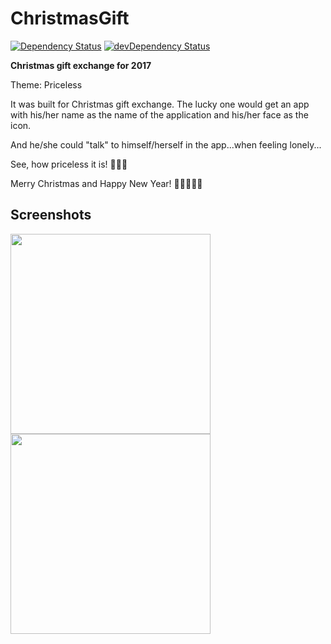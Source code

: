 # ChristmasGift

[![Dependency Status](https://david-dm.org/7kfpun/ChristmasGift.svg)](https://david-dm.org/7kfpun/ChristmasGift) [![devDependency Status](https://david-dm.org/7kfpun/ChristmasGift/dev-status.svg)](https://david-dm.org/7kfpun/ChristmasGift?type=dev)

**Christmas gift exchange for 2017**

Theme: Priceless

It was built for Christmas gift exchange. The lucky one would get an app with his/her name as the name of the application and his/her face as the icon.

And he/she could "talk" to himself/herself in the app...when feeling lonely...

See, how priceless it is! 🍃🍃🍃

Merry Christmas and Happy New Year! 🎅🏻🎄🎁🎉

## Screenshots

<img src="https://raw.github.com/7kfpun/ChristmasGift/master/assets/screenshot0.png" width="320"> <img src="https://raw.github.com/7kfpun/ChristmasGift/master/assets/screenshot1.png" width="320">
